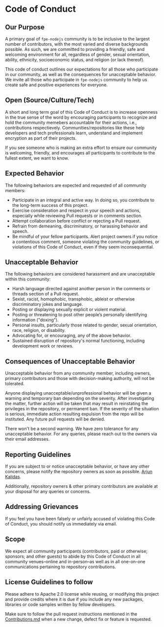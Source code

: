 # Code of Conduct

## Our Purpose

A primary goal of `fpe-nodejs` community is to be inclusive to the largest number of contributors, with the most varied and diverse backgrounds possible. As such, we are committed to providing a friendly, safe and welcoming environment for all, regardless of gender, sexual orientation, ability, ethnicity, socioeconomic status, and religion (or lack thereof).

This code of conduct outlines our expectations for all those who participate in our community, as well as the consequences for unacceptable behavior. We invite all those who participate in `fpe-nodejs` community to help us create safe and positive experiences for everyone.

## Open (Source/Culture/Tech)

A short and long term goal of this Code of Conduct is to increase openness in the true sense of the word by encouraging participants to recognize and hold the community memebers accountable for their actions, i.e., contributions respectievely. Communities/repositories like these help developers and tech professionals learn, understand and implement encryption as part of their projects. 

If you see someone who is making an extra effort to ensure our community is welcoming, friendly, and encourages all participants to contribute to the fullest extent, we want to know.

## Expected Behavior

The following behaviors are expected and requested of all community members:
* Participate in an integral and active way. In doing so, you contribute to the long-term success of this project.
* Exercise consideration and respect in your speech and actions, especially while reviewing Pull requests or in comments section.
* Attempt collaboration before conflict or rejecting a Pull request.
* Refrain from demeaning, discriminatory, or harassing behavior and speech.
* Be mindful of your fellow participants. Alert project owners if you notice a contentious comment, someone violating the community guidelines, or violations of this Code of Conduct, even if they seem inconsequential.

## Unacceptable Behavior

The following behaviors are considered harassment and are unacceptable within this community:
* Harsh language directed against another person in the comments or threads section of a Pull request.
* Sexist, racist, homophobic, transphobic, ableist or otherwise discriminatory jokes and language.
* Posting or displaying sexually explicit or violent material.
* Posting or threatening to post other people’s personally identifying information ("doxing").
* Personal insults, particularly those related to gender, sexual orientation, race, religion, or disability.
* Advocating for, or encouraging, any of the above behavior.
* Sustained disruption of repository's normal functioning, including development work or reviews.

## Consequences of Unacceptable Behavior

Unacceptable behavior from any community member, including owners, primary contributors and those with decision-making authority, will not be tolerated.

Anyone displaying unacceptable/unprofessional behavior will be given a warning and temporary ban depending on the severity. After investigating the matter, further action will be taken that may result in reinstating the privileges in the repository, or permanent ban. If the severity of the situation is serious, immediate action resulting expulsion from the repo will be instituted. Any future pull requests will be denied.

There won't be a second warning. We have zero tolerance for any unacceptable behavior. For any queries, please reach out to the owners via their email addresses.

## Reporting Guidelines

If you are subject to or notice unacceptable behavior, or have any other concerns, please notify the repository owners as soon as possible. [Arjun Kalidas](askjaykal@mail.com).

Additionally, repository owners & other primary contributors are available at your disposal for any queries or concerns.

## Addressing Grievances
   
If you feel you have been falsely or unfairly accused of violating this Code of Conduct, you should notify us immediately via email.

## Scope

We expect all community participants (contributors, paid or otherwise; sponsors; and other guests) to abide by this Code of Conduct in all community venues–online and in-person–as well as in all one-on-one communications pertaining to repository contributions.

## License Guidelines to follow

Please adhere to Apache 2.0 license while reusing, or modifying this project and provide credits where it is due if you include any new packages, libraries or code samples written by fellow developers.

Make sure to follow the pull request instructions mentioned in the [Contributions.md](https://github.com/Arjunkalidas/fpe-nodejs/blob/develop/Contributions.md) when a new change, defect fix or feature is requested.
